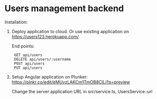 # Users management backend

Installation:

1. Deploy application to cloud. Or use existing application on https://users123.herokuapp.com/

	End points:
	
		GET api/users
		DELETE api/users/:username
		POST api/users
		PUT api/users
2. Setup Angular application on Plunker: https://plnkr.co/edit/eMUvzLAKCm1TmOB8ClLj?p=preview
		
	Change the server application URL in src/service.ts, UsersService::url
   


